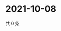 # 2021-10-08

共 0 条

<!-- BEGIN WEIBO -->
<!-- 最后更新时间 Fri Oct 08 2021 10:28:51 GMT+0800 (China Standard Time) -->

<!-- END WEIBO -->
